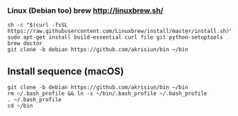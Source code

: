 ### Linux (Debian too) brew http://linuxbrew.sh/
```
sh -c "$(curl -fsSL https://raw.githubusercontent.com/Linuxbrew/install/master/install.sh)"
sudo apt-get install build-essential curl file git python-setuptools
brew doctor
git clone -b debian https://github.com/akrisiun/bin ~/bin
```

## Install sequence (macOS)
```
git clone -b debian https://github.com/akrisiun/bin ~/bin
rm ~/.bash_profile && ln -s ~/bin/.bash_profile ~/.bash_profile 
. ~/.bash_profile
cd ~/bin

```